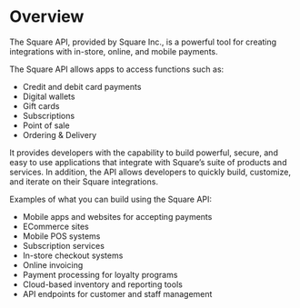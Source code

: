 # Overview

The Square API, provided by Square Inc., is a powerful tool for creating
integrations with in-store, online, and mobile payments.

The Square API allows apps to access functions such as:

- Credit and debit card payments
- Digital wallets
- Gift cards
- Subscriptions
- Point of sale
- Ordering & Delivery

It provides developers with the capability to build powerful, secure, and easy
to use applications that integrate with Square’s suite of products and
services. In addition, the API allows developers to quickly build, customize,
and iterate on their Square integrations.

Examples of what you can build using the Square API:

- Mobile apps and websites for accepting payments
- ECommerce sites
- Mobile POS systems
- Subscription services
- In-store checkout systems
- Online invoicing
- Payment processing for loyalty programs
- Cloud-based inventory and reporting tools
- API endpoints for customer and staff management
